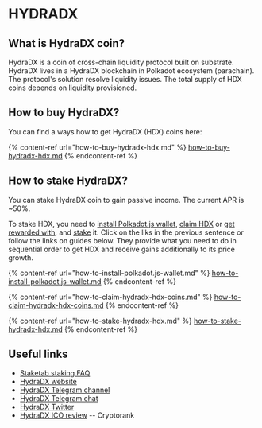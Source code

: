 # HYDRADX

## What is HydraDX coin? <a href="title-text" id="title-text"></a>

HydraDX is a coin of cross-chain liquidity protocol built on substrate. HydraDX lives in a HydraDX blockchain in Polkadot ecosystem (parachain). The protocol's solution resolve liquidity issues. The total supply of HDX coins depends on liquidity provisioned.

## How to buy HydraDX? <a href="where-is-to-find-validators-address" id="where-is-to-find-validators-address"></a>

You can find a ways how to get HydraDX (HDX) coins here:

{% content-ref url="how-to-buy-hydradx-hdx.md" %}
[how-to-buy-hydradx-hdx.md](how-to-buy-hydradx-hdx.md)
{% endcontent-ref %}

## How to stake HydraDX? <a href="detailed-guides-how-to-stake-mina" id="detailed-guides-how-to-stake-mina"></a>

You can stake HydraDX coin to gain passive income. The current APR is \~50%.&#x20;

To stake HDX, you need to [install Polkadot.js wallet](how-to-install-polkadot.js-wallet.md), [claim HDX](how-to-claim-hydradx-hdx-coins.md) or [get rewarded with](./#where-is-to-find-validators-address), and [stake](./#detailed-guides-how-to-stake-mina) it. Click on the liks in the previous sentence or follow the links on guides below. They provide what you need to do in sequential order to get HDX and receive gains additionally to its price growth.

{% content-ref url="how-to-install-polkadot.js-wallet.md" %}
[how-to-install-polkadot.js-wallet.md](how-to-install-polkadot.js-wallet.md)
{% endcontent-ref %}

{% content-ref url="how-to-claim-hydradx-hdx-coins.md" %}
[how-to-claim-hydradx-hdx-coins.md](how-to-claim-hydradx-hdx-coins.md)
{% endcontent-ref %}

{% content-ref url="how-to-stake-hydradx-hdx.md" %}
[how-to-stake-hydradx-hdx.md](how-to-stake-hydradx-hdx.md)
{% endcontent-ref %}

## Useful links <a href="what-are-the-profits-from-staking-mina-hardbreak" id="what-are-the-profits-from-staking-mina-hardbreak"></a>

* [Staketab staking FAQ](https://staketab.com)
* [HydraDX website](https://hydradx.io)
* [HydraDX Telegram channel](https://t.me/hydradxnews)
* [HydraDX Telegram chat](https://t.me/hydradx)
* [HydraDX Twitter](https://twitter.com/hydra\_dx)
* [HydraDX ICO review](https://cryptorank.io/ico/hydradx) -- Cryptorank
